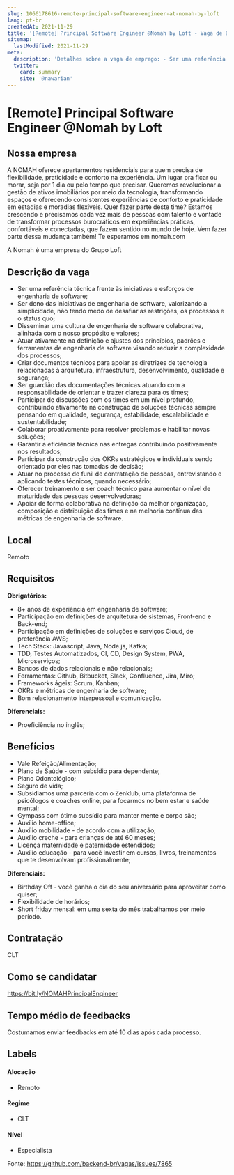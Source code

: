 ```yaml
---
slug: 1066178616-remote-principal-software-engineer-at-nomah-by-loft
lang: pt-br
createdAt: 2021-11-29
title: '[Remote] Principal Software Engineer @Nomah by Loft - Vaga de Emprego'
sitemap:
  lastModified: 2021-11-29
meta:
  description: 'Detalhes sobre a vaga de emprego: - Ser uma referência técnica frente às iniciativas e esforços de engenharia de software; - Ser dono das iniciativas de engenharia de software, valorizando a simplicidade, não tendo medo de desafiar as restrições, os processos e o status quo; - Disseminar uma cultura de engenharia de software colaborativa, alinhada com o nosso propósito e valores; - Atuar ativamente na definição e ajustes dos princípios, padrões e ferramentas de engenharia de software visando reduzir a complexidade dos processos; - Criar documentos técnicos para apoiar as diretrizes de tecnologia relacionadas à arquitetura, infraestrutura, desenvolvimento, qualidade e segurança; - Ser guardião das documentações técnicas atuando com a responsabilidade de orientar e trazer clareza para os times; - Participar de discussões com os times em um nível profundo, contribuindo ativamente na construção de soluções técnicas sempre pensando em qualidade, segurança, estabilidade, escalabilidade e sustentabilidade; - Colaborar proativamente para resolver problemas e habilitar novas soluções; - Garantir a eficiência técnica nas entregas contribuindo positivamente nos resultados; - Participar da construção dos OKRs estratégicos e individuais sendo orientado por eles nas tomadas de decisão; - Atuar no processo de funil de contratação de pessoas, entrevistando e aplicando testes técnicos, quando necessário; - Oferecer treinamento e ser coach técnico para aumentar o nível de maturidade das pessoas desenvolvedoras; - Apoiar de forma colaborativa na definição da melhor organização, composição e distribuição dos times e na melhoria contínua das métricas de engenharia de software.'
  twitter:
    card: summary
    site: '@nawarian'
---
```


# [Remote] Principal Software Engineer @Nomah by Loft

## Nossa empresa

A NOMAH oferece apartamentos residenciais para quem precisa de flexibilidade, praticidade e conforto na experiência. Um lugar pra ficar ou morar, seja por 1 dia ou pelo tempo que precisar. Queremos revolucionar a gestão de ativos imobiliários por meio da tecnologia, transformando espaços e oferecendo consistentes experiências de conforto e praticidade em estadias e moradias flexíveis. Quer fazer parte deste time? Estamos crescendo e precisamos cada vez mais de pessoas com talento e vontade de transformar processos burocráticos em experiências práticas, confortáveis e conectadas, que fazem sentido no mundo de hoje.
Vem fazer parte dessa mudança também!
Te esperamos em nomah.com

A Nomah é uma empresa do Grupo Loft

## Descrição da vaga

- Ser uma referência técnica frente às iniciativas e esforços de engenharia de software;
- Ser dono das iniciativas de engenharia de software, valorizando a simplicidade, não tendo medo de desafiar as restrições, os processos e o status quo;
- Disseminar uma cultura de engenharia de software colaborativa, alinhada com o nosso propósito e valores;
- Atuar ativamente na definição e ajustes dos princípios, padrões e ferramentas de engenharia de software visando reduzir a complexidade dos processos;
- Criar documentos técnicos para apoiar as diretrizes de tecnologia relacionadas à arquitetura, infraestrutura, desenvolvimento, qualidade e segurança;
- Ser guardião das documentações técnicas atuando com a responsabilidade de orientar e trazer clareza para os times;
- Participar de discussões com os times em um nível profundo, contribuindo ativamente na construção de soluções técnicas sempre pensando em qualidade, segurança, estabilidade, escalabilidade e sustentabilidade;
- Colaborar proativamente para resolver problemas e habilitar novas soluções;
- Garantir a eficiência técnica nas entregas contribuindo positivamente nos resultados;
- Participar da construção dos OKRs estratégicos e individuais sendo orientado por eles nas tomadas de decisão;
- Atuar no processo de funil de contratação de pessoas, entrevistando e aplicando testes técnicos, quando necessário;
- Oferecer treinamento e ser coach técnico para aumentar o nível de maturidade das pessoas desenvolvedoras;
- Apoiar de forma colaborativa na definição da melhor organização, composição e distribuição dos times e na melhoria contínua das métricas de engenharia de software.

## Local

Remoto

## Requisitos

**Obrigatórios:**

- 8+ anos de experiência em engenharia de software;
- Participação em definições de arquitetura de sistemas, Front-end e Back-end;
- Participação em definições de soluções e serviços Cloud, de preferência AWS;
- Tech Stack: Javascript, Java, Node.js, Kafka;
- TDD, Testes Automatizados, CI, CD, Design System, PWA, Microserviços;
- Bancos de dados relacionais e não relacionais;
- Ferramentas: Github, Bitbucket, Slack, Confluence, Jira, Miro;
- Frameworks ágeis: Scrum, Kanban;
- OKRs e métricas de engenharia de software;
- Bom relacionamento interpessoal e comunicação.

**Diferenciais:**

- Proeficiência no inglês;

## Benefícios

- Vale Refeição/Alimentação;
- Plano de Saúde - com subsídio para dependente;
- Plano Odontológico;
- Seguro de vida;
- Subsidiamos uma parceria com o Zenklub, uma plataforma de psicólogos e coaches online, para focarmos no bem estar e saúde mental;
- Gympass com ótimo subsídio para manter mente e corpo são;
- Auxílio home-office;
- Auxílio mobilidade - de acordo com a utilização;
- Auxílio creche - para crianças de até 60 meses;
- Licença maternidade e paternidade estendidos;
- Auxílio educação - para você investir em cursos, livros, treinamentos que te desenvolvam profissionalmente;

**Diferenciais:**
- Birthday Off - você ganha o dia do seu aniversário para aproveitar como quiser;
- Flexibilidade de horários;
- Short friday mensal: em uma sexta do mês trabalhamos por meio período.

## Contratação

CLT

## Como se candidatar

https://bit.ly/NOMAHPrincipalEngineer

## Tempo médio de feedbacks

Costumamos enviar feedbacks em até 10 dias após cada processo.

## Labels
<!-- retire os labels que não fazem sentido à vaga -->

#### Alocação
- Remoto

#### Regime
- CLT

#### Nível
- Especialista






Fonte: https://github.com/backend-br/vagas/issues/7865